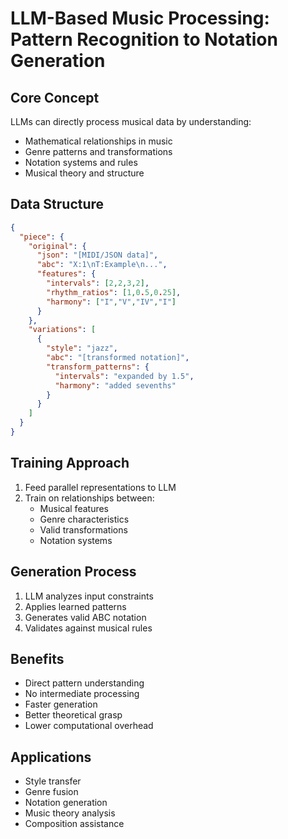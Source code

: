 # LLM-Based Music Processing: Pattern Recognition to Notation Generation

## Core Concept
LLMs can directly process musical data by understanding:
- Mathematical relationships in music
- Genre patterns and transformations
- Notation systems and rules
- Musical theory and structure

## Data Structure 
```json
{
  "piece": {
    "original": {
      "json": "[MIDI/JSON data]",
      "abc": "X:1\nT:Example\n...",
      "features": {
        "intervals": [2,2,3,2],
        "rhythm_ratios": [1,0.5,0.25],
        "harmony": ["I","V","IV","I"]
      }
    },
    "variations": [
      {
        "style": "jazz",
        "abc": "[transformed notation]",
        "transform_patterns": {
          "intervals": "expanded by 1.5",
          "harmony": "added sevenths"
        }
      }
    ]
  }
}
```

## Training Approach
1. Feed parallel representations to LLM
2. Train on relationships between:
   - Musical features
   - Genre characteristics
   - Valid transformations
   - Notation systems

## Generation Process
1. LLM analyzes input constraints
2. Applies learned patterns
3. Generates valid ABC notation
4. Validates against musical rules

## Benefits
- Direct pattern understanding
- No intermediate processing
- Faster generation
- Better theoretical grasp
- Lower computational overhead

## Applications
- Style transfer
- Genre fusion
- Notation generation
- Music theory analysis
- Composition assistance
